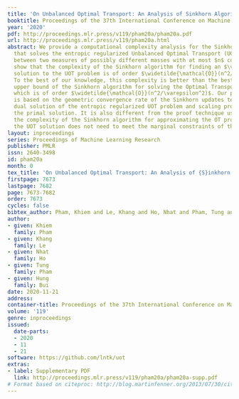 ```yaml
---
title: 'On Unbalanced Optimal Transport: An Analysis of Sinkhorn Algorithm'
booktitle: Proceedings of the 37th International Conference on Machine Learning
year: '2020'
pdf: http://proceedings.mlr.press/v119/pham20a/pham20a.pdf
url: http://proceedings.mlr.press/v119/pham20a.html
abstract: We provide a computational complexity analysis for the Sinkhorn algorithm
  that solves the entropic regularized Unbalanced Optimal Transport (UOT) problem
  between two measures of possibly different masses with at most $n$ components. We
  show that the complexity of the Sinkhorn algorithm for finding an $\varepsilon$-approximate
  solution to the UOT problem is of order $\widetilde{\mathcal{O}}(n^2/ \varepsilon)$.
  To the best of our knowledge, this complexity is better than the best known complexity
  upper bound of the Sinkhorn algorithm for solving the Optimal Transport (OT) problem,
  which is of order $\widetilde{\mathcal{O}}(n^2/\varepsilon^2)$. Our proof technique
  is based on the geometric convergence rate of the Sinkhorn updates to the optimal
  dual solution of the entropic regularized UOT problem and scaling properties of
  the primal solution. It is also different from the proof technique used to establish
  the complexity of the Sinkhorn algorithm for approximating the OT problem since
  the UOT solution does not need to meet the marginal constraints of the measures.
layout: inproceedings
series: Proceedings of Machine Learning Research
publisher: PMLR
issn: 2640-3498
id: pham20a
month: 0
tex_title: 'On Unbalanced Optimal Transport: An Analysis of {S}inkhorn Algorithm'
firstpage: 7673
lastpage: 7682
page: 7673-7682
order: 7673
cycles: false
bibtex_author: Pham, Khiem and Le, Khang and Ho, Nhat and Pham, Tung and Bui, Hung
author:
- given: Khiem
  family: Pham
- given: Khang
  family: Le
- given: Nhat
  family: Ho
- given: Tung
  family: Pham
- given: Hung
  family: Bui
date: 2020-11-21
address: 
container-title: Proceedings of the 37th International Conference on Machine Learning
volume: '119'
genre: inproceedings
issued:
  date-parts:
  - 2020
  - 11
  - 21
software: https://github.com/lntk/uot
extras:
- label: Supplementary PDF
  link: http://proceedings.mlr.press/v119/pham20a/pham20a-supp.pdf
# Format based on citeproc: http://blog.martinfenner.org/2013/07/30/citeproc-yaml-for-bibliographies/
---
```

